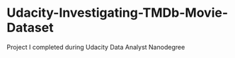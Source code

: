 # Udacity-Investigating-TMDb-Movie-Dataset
Project I completed during Udacity Data Analyst Nanodegree
